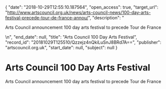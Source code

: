 {
  "date": "2018-10-29T12:55:10.187564", 
  "open_access": true, 
  "target_url": "http://www.artscouncil.org.uk/news/arts-council-news/100-day-arts-festival-precede-tour-de-france-annou/", 
  "description": "<p>Arts Council announcement 100 day arts festival to precede Tour de France</p>\n", 
  "end_date": null, 
  "title": "Arts Council 100 Day Arts Festival", 
  "record_id": "20181029T125510/Qzzejz4nQkiLuSnJ8BRd7A==", 
  "publisher": "artscouncil.org.uk", 
  "start_date": null, 
  "subject": null
}

# Arts Council 100 Day Arts Festival

<p>Arts Council announcement 100 day arts festival to precede Tour de France</p>
